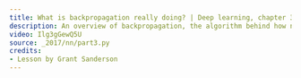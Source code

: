 ```yaml
---
title: What is backpropagation really doing? | Deep learning, chapter 3
description: An overview of backpropagation, the algorithm behind how neural networks learn.
video: Ilg3gGewQ5U
source: _2017/nn/part3.py
credits:
- Lesson by Grant Sanderson
---
```

